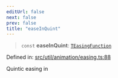 ```yaml
---
editUrl: false
next: false
prev: false
title: "easeInQuint"
---
```


> `const` **easeInQuint**: [`TEasingFunction`](/api/fabric/namespaces/util/type-aliases/teasingfunction/)

Defined in: [src/util/animation/easing.ts:88](https://github.com/fabricjs/fabric.js/blob/8748628df7e9de00ba77413bfc3ad9e9fe9d4f30/src/util/animation/easing.ts#L88)

Quintic easing in
